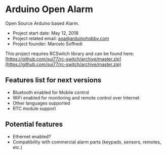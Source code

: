 # Arduino Open Alarm
Open Source Arduino based Alarm. 

- Project start date: May 12, 2018
- Project related email: aoa@arduinohobby.com
- Project founder: Marcelo Soffredi

This project requires RCSwitch library and can be found here: [https://github.com/sui77/rc-switch/archive/master.zip](https://github.com/sui77/rc-switch/archive/master.zip)


## Features list for next versions

- Bluetooth enabled for Mobile control
- WiFi enabled for monitoring and remote control over Internet
- Other languages supported
- RTC module support


## Potential features 

- Ethernet enabled?
- Compatibility with commercial alarm parts (keypads, sensors, remotes, etc.)
